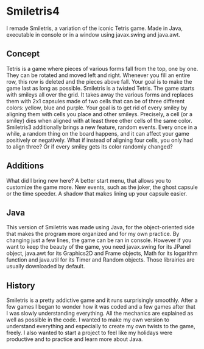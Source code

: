 # Smiletris4
I remade Smiletris, a variation of the iconic Tetris game. Made in Java, executable in console or in a window using javax.swing and java.awt.

## Concept
Tetris is a game where pieces of various forms fall from the top, one by one. They can be rotated and moved left and right. Whenever you fill an entire row, this row is deleted and the pieces above fall. Your goal is to make the game last as long as possible.
Smiletris is a twisted Tetris. The game starts with smileys all over the grid. It takes away the various forms and replaces them with 2x1 capsules made of two cells that can be of three different colors: yellow, blue and purple. Your goal is to get rid of every smiley by aligning them with cells you place and other smileys. Precisely, a cell (or a smiley) dies when aligned with at least three other cells of the same color.
Smiletris3 additionally brings a new feature, random events. Every once in a while, a random thing on the board happens, and it can affect your game positively or negatively. What if instead of aligning four cells, you only had to align three? Or if every smiley gets its color randomly changed?

## Additions
What did I bring new here? A better start menu, that allows you to customize the game more. New events, such as the joker, the ghost capsule or the time speeder. A shadow that makes lining up your capsule easier.

## Java
This version of Smiletris was made using Java, for the object-oriented side that makes the program more organized and for my own practice. By changing just a few lines, the game can be ran in console. However if you want to keep the beauty of the game, you need javax.swing for its JPanel object, java.awt for its Graphics2D and Frame objects, Math for its logarithm function and java.util for its Timer and Random objects. Those librairies are usually downloaded by default.

## History
Smiletris is a pretty addictive game and it runs surprisingly smoothly. After a few games I began to wonder how it was coded and a few games after that I was slowly understanding everything. All the mechanics are explained as well as possible in the code. I wanted to make my own version to understand everything and especially to create my own twists to the game, freely. I also wanted to start a project to feel like my holidays were productive and to practice and learn more about Java.
